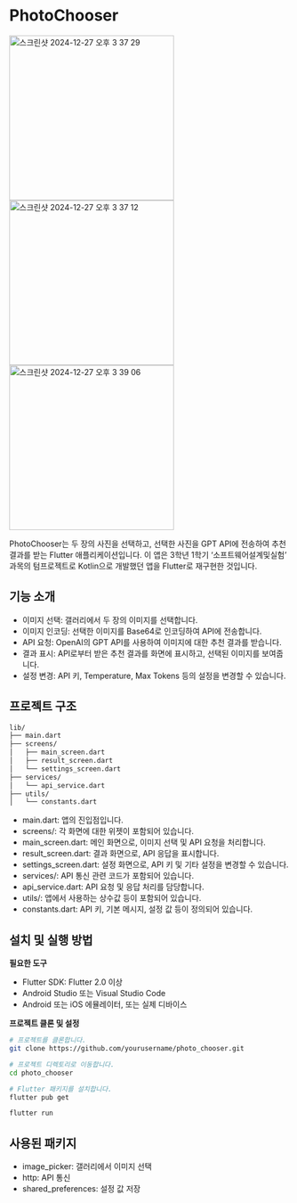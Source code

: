 # PhotoChooser
<img width="296" alt="스크린샷 2024-12-27 오후 3 37 29" src="https://github.com/user-attachments/assets/0805029c-4571-4080-8cd1-e364aac37757" />
<img width="296" alt="스크린샷 2024-12-27 오후 3 37 12" src="https://github.com/user-attachments/assets/953f0e82-abf4-4255-8c19-eea30ec4a67a" />
<img width="296" alt="스크린샷 2024-12-27 오후 3 39 06" src="https://github.com/user-attachments/assets/5e2183c5-542b-45da-ab47-bf50e7d13751" />

PhotoChooser는 두 장의 사진을 선택하고, 선택한 사진을 GPT API에 전송하여 추천 결과를 받는 Flutter 애플리케이션입니다. 이 앱은 3학년 1학기 ‘소프트웨어설계및실험’ 과목의 텀프로젝트로 Kotlin으로 개발했던 앱을 Flutter로 재구현한 것입니다.

## 기능 소개

-	이미지 선택: 갤러리에서 두 장의 이미지를 선택합니다.
-	이미지 인코딩: 선택한 이미지를 Base64로 인코딩하여 API에 전송합니다.
-	API 요청: OpenAI의 GPT API를 사용하여 이미지에 대한 추천 결과를 받습니다.
-	결과 표시: API로부터 받은 추천 결과를 화면에 표시하고, 선택된 이미지를 보여줍니다.
-	설정 변경: API 키, Temperature, Max Tokens 등의 설정을 변경할 수 있습니다.

## 프로젝트 구조
~~~bash
lib/
├── main.dart
├── screens/
│   ├── main_screen.dart
│   ├── result_screen.dart
│   └── settings_screen.dart
├── services/
│   └── api_service.dart
├── utils/
│   └── constants.dart
~~~

-	main.dart: 앱의 진입점입니다.
-	screens/: 각 화면에 대한 위젯이 포함되어 있습니다.
-	main_screen.dart: 메인 화면으로, 이미지 선택 및 API 요청을 처리합니다.
-	result_screen.dart: 결과 화면으로, API 응답을 표시합니다.
-	settings_screen.dart: 설정 화면으로, API 키 및 기타 설정을 변경할 수 있습니다.
-	services/: API 통신 관련 코드가 포함되어 있습니다.
-	api_service.dart: API 요청 및 응답 처리를 담당합니다.
-	utils/: 앱에서 사용하는 상수값 등이 포함되어 있습니다.
-	constants.dart: API 키, 기본 메시지, 설정 값 등이 정의되어 있습니다.


## 설치 및 실행 방법

**필요한 도구**

-	Flutter SDK: Flutter 2.0 이상
-	Android Studio 또는 Visual Studio Code
-	Android 또는 iOS 에뮬레이터, 또는 실제 디바이스

**프로젝트 클론 및 설정**


~~~bash
# 프로젝트를 클론합니다.
git clone https://github.com/yourusername/photo_chooser.git

# 프로젝트 디렉토리로 이동합니다.
cd photo_chooser

# Flutter 패키지를 설치합니다.
flutter pub get

flutter run
~~~

## 사용된 패키지

-	image_picker: 갤러리에서 이미지 선택
-	http: API 통신
-	shared_preferences: 설정 값 저장
